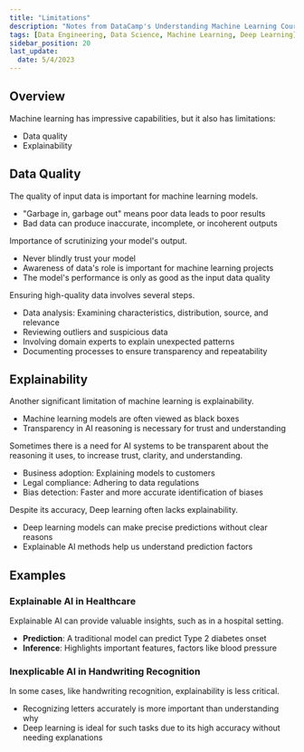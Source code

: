 ```yaml
---
title: "Limitations"
description: "Notes from DataCamp's Understanding Machine Learning Course"
tags: [Data Engineering, Data Science, Machine Learning, Deep Learning]
sidebar_position: 20
last_update:
  date: 5/4/2023
---
```



## Overview

Machine learning has impressive capabilities, but it also has limitations: 

- Data quality 
- Explainability

## Data Quality

The quality of input data is important for machine learning models.

- "Garbage in, garbage out" means poor data leads to poor results
- Bad data can produce inaccurate, incomplete, or incoherent outputs

Importance of scrutinizing your model's output.

- Never blindly trust your model
- Awareness of data's role is important for machine learning projects
- The model's performance is only as good as the input data quality

Ensuring high-quality data involves several steps.

- Data analysis: Examining characteristics, distribution, source, and relevance
- Reviewing outliers and suspicious data
- Involving domain experts to explain unexpected patterns
- Documenting processes to ensure transparency and repeatability

## Explainability

Another significant limitation of machine learning is explainability.

- Machine learning models are often viewed as black boxes
- Transparency in AI reasoning is necessary for trust and understanding

Sometimes there is a need for AI systems to be transparent about the reasoning it uses, to increase trust, clarity, and understanding. 

- Business adoption: Explaining models to customers
- Legal compliance: Adhering to data regulations
- Bias detection: Faster and more accurate identification of biases

Despite its accuracy, Deep learning often lacks explainability.

- Deep learning models can make precise predictions without clear reasons
- Explainable AI methods help us understand prediction factors

## Examples

### Explainable AI in Healthcare

Explainable AI can provide valuable insights, such as in a hospital setting.

- **Prediction**: A traditional model can predict Type 2 diabetes onset
- **Inference**: Highlights important features, factors like blood pressure


### Inexplicable AI in Handwriting Recognition

In some cases, like handwriting recognition, explainability is less critical.

- Recognizing letters accurately is more important than understanding why
- Deep learning is ideal for such tasks due to its high accuracy without needing explanations
